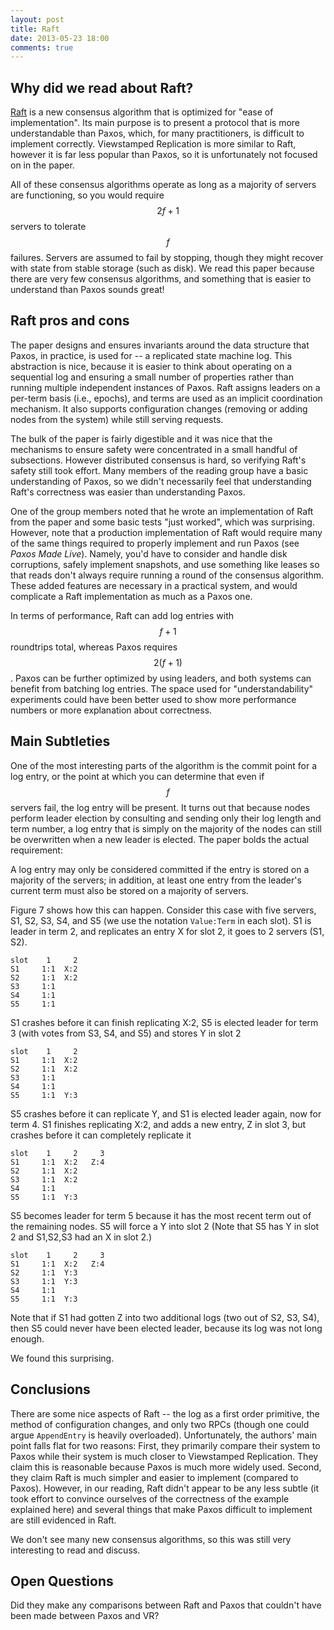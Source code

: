 ```yaml
---
layout: post
title: Raft
date: 2013-05-23 18:00
comments: true
---
```


## Why did we read about Raft?

[Raft](ramcloud.stanford.edu/wiki/download/attachments/11370504/raft.pdf)
is a new consensus algorithm that is optimized for "ease of
implementation".  Its main purpose is to present a protocol that is
more understandable than Paxos, which, for many practitioners, is
difficult to implement correctly.  Viewstamped Replication is more
similar to Raft, however it is far less popular than Paxos, so it is
unfortunately not focused on in the paper.  

All of these consensus algorithms operate as long as a majority of
servers are functioning, so you would require $$2f+1$$ servers to
tolerate $$f$$ failures.  Servers are assumed to fail by stopping, though
they might recover with state from stable storage (such as disk).  We
read this paper because there are very few consensus algorithms, and
something that is easier to understand than Paxos sounds great!

## Raft pros and cons

The paper designs and ensures invariants around the data structure
that Paxos, in practice, is used for -- a replicated state machine
log.  This abstraction is nice, because it is easier to think about
operating on a sequential log and ensuring a small number of
properties rather than running multiple independent instances of
Paxos.  Raft assigns leaders on a per-term basis (i.e., epochs), and
terms are used as an implicit coordination mechanism.  It also
supports configuration changes (removing or adding nodes from the
system) while still serving requests.

The bulk of the paper is fairly digestible and it was nice that the
mechanisms to ensure safety were concentrated in a small handful of
subsections.  However distributed consensus is hard, so verifying
Raft's safety still took effort.  Many members of the reading group
have a basic understanding of Paxos, so we didn't necessarily feel
that understanding Raft's correctness was easier than understanding
Paxos.

One of the group members noted that he wrote an implementation of Raft
from the paper and some basic tests "just worked", which was
surprising.  However, note that a production implementation of Raft
would require many of the same things required to properly implement
and run Paxos (see *Paxos Made Live*).  Namely, you'd have to consider
and handle disk corruptions, safely implement snapshots, and use
something like leases so that reads don't always require running a
round of the consensus algorithm.  These added features are necessary
in a practical system, and would complicate a Raft implementation as
much as a Paxos one.

In terms of performance, Raft can add log entries with $$f+1$$ roundtrips
total, whereas Paxos requires $$2(f+1)$$.  Paxos can be further optimized
by using leaders, and both systems can benefit from batching log
entries.  The space used for "understandability" experiments could
have been better used to show more performance numbers or more
explanation about correctness.

## Main Subtleties

One of the most interesting parts of the algorithm is the commit point
for a log entry, or the point at which you can determine that even if
$$f$$ servers fail, the log entry will be present.  It turns out that
because nodes perform leader election by consulting and sending only
their log length and term number, a log entry that is simply on the
majority of the nodes can still be overwritten when a new leader is
elected.  The paper bolds the actual requirement:

A log entry may only be considered committed if the entry is stored on
a majority of the servers; in addition, at least one entry from the
leader's current term must also be stored on a majority of servers.

Figure 7 shows how this can happen.  Consider this case with five
servers, S1, S2, S3, S4, and S5 (we use the notation `Value:Term` in
each slot).  S1 is leader in term 2, and replicates an entry X for
slot 2, it goes to 2 servers (S1, S2).

```
slot    1     2
S1     1:1  X:2
S2     1:1  X:2
S3     1:1
S4     1:1
S5     1:1
```

S1 crashes before it can finish replicating X:2, S5 is elected leader
for term 3 (with votes from S3, S4, and S5) and stores Y in slot 2

```
slot    1     2
S1     1:1  X:2
S2     1:1  X:2
S3     1:1
S4     1:1
S5     1:1  Y:3
```

S5 crashes before it can replicate Y, and S1 is elected leader again,
now for term 4.  S1 finishes replicating X:2, and adds a new entry, Z
in slot 3, but crashes before it can completely replicate it

```
slot    1     2     3
S1     1:1  X:2   Z:4
S2     1:1  X:2  
S3     1:1  X:2
S4     1:1
S5     1:1  Y:3
```

S5 becomes leader for term 5 because it has the most recent term out
of the remaining nodes.  S5 will force a Y into slot 2 (Note that S5
has Y in slot 2 and S1,S2,S3 had an X in slot 2.)

```
slot    1     2     3
S1     1:1  X:2   Z:4
S2     1:1  Y:3 
S3     1:1  Y:3
S4     1:1
S5     1:1  Y:3
```

Note that if S1 had gotten Z into two additional logs (two out of S2,
S3, S4), then S5 could never have been elected leader, because its log
was not long enough.

We found this surprising.

## Conclusions

There are some nice aspects of Raft -- the log as a first order
primitive, the method of configuration changes, and only two RPCs
(though one could argue `AppendEntry` is heavily overloaded).
Unfortunately, the authors' main point falls flat for two reasons:
First, they primarily compare their system to Paxos while their system
is much closer to Viewstamped Replication. They claim this is
reasonable because Paxos is much more widely used. Second, they claim
Raft is much simpler and easier to implement (compared to Paxos).
However, in our reading, Raft didn't appear to be any less subtle (it
took effort to convince ourselves of the correctness of the example
explained here) and several things that make Paxos difficult to
implement are still evidenced in Raft.

We don't see many new consensus algorithms, so this was still very interesting to read and discuss.

## Open Questions

Did they make any comparisons between Raft and Paxos that couldn't have been made between Paxos and VR?

